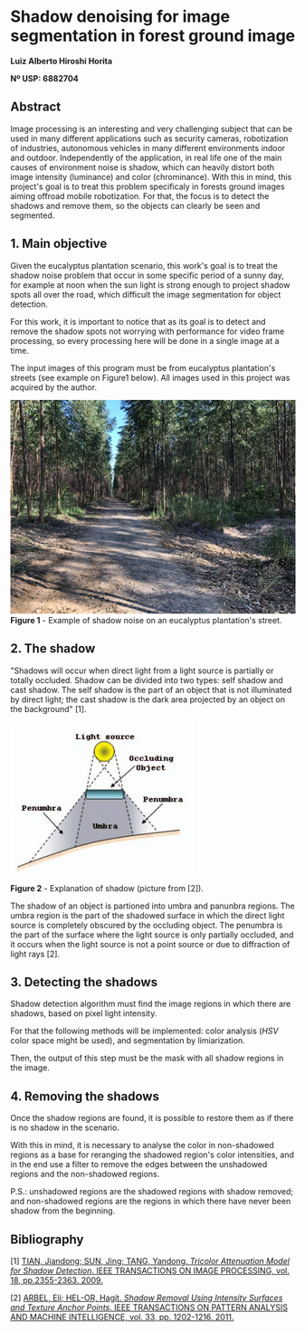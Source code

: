 # **Shadow denoising for image segmentation in forest ground image**

**Luiz Alberto Hiroshi Horita**

**Nº USP: 6882704**

## **Abstract**

Image processing is an interesting and very challenging subject that can be used in many different applications such as security cameras, robotization of industries, autonomous vehicles in many different environments indoor and outdoor. Independently of the application, in real life one of the main causes of environment noise is shadow, which can heavily distort both image intensity (luminance) and color (chrominance). With this in mind, this project's goal is to treat this problem specificaly in forests ground images aiming offroad mobile robotization. For that, the focus is to detect the shadows and remove them, so the objects can clearly be seen and segmented.

## **1. Main objective**

Given the eucalyptus plantation scenario, this work's goal is to treat the shadow noise problem that occur in some specific period of a sunny day, for example at noon when the sun light is strong enough to project shadow spots all over the road, which difficult the image segmentation for object detection.

For this work, it is important to notice that as its goal is to detect and remove the shadow spots not worrying with performance for video frame processing, so every processing here will be done in a single image at a time.

The input images of this program must be from eucalyptus plantation's streets (see example on Figure1 below). All images used in this project was acquired by the author.

![eucalyptus](/images/shadowE.jpg)
**Figure 1** - Example of shadow noise on an eucalyptus plantation's street.

## **2. The shadow**

"Shadows will occur when direct light from a light source is partially or totally occluded. Shadow can be divided into two types: self shadow and cast shadow.
The self shadow is the part of an object that is not illuminated by direct light; the cast shadow is the dark area projected by an object on the background" [1].

![shadow](/bibliography/shadow_explanation.jpg)

**Figure 2** - Explanation of shadow (picture from [2]).

The shadow of an object is partioned into umbra and panunbra regions. The umbra region is the part of the shadowed surface in which the direct light source is completely obscured by the occluding object. The penumbra is the part of the surface where the light source is only partially occluded, and it occurs when the light source is not a point source or due to diffraction of light rays [2].

## **3. Detecting the shadows**

Shadow detection algorithm must find the image regions in which there are shadows, based on pixel light intensity.

For that the following methods will be implemented: color analysis (*HSV* color space might be used), and segmentation by limiarization.
<!-- and running a limiarization based on layer $V$ (value) thresholding. -->

Then, the output of this step must be the mask with all shadow regions in the image.

## **4. Removing the shadows**

Once the shadow regions are found, it is possible to restore them as if there is no shadow in the scenario.

With this in mind, it is necessary to analyse the color in non-shadowed regions as a base for reranging the shadowed region's color intensities, and in the end use a filter to remove the edges between the unshadowed regions and the non-shadowed regions.
<!-- enhance them by reranging the pixel intensities according to non-shadow regions histogram. -->

P.S.: unshadowed regions are the shadowed regions with shadow removed; and non-shadowed regions are the regions in which there have never been shadow from the beginning.

## **Bibliography**
[1] [TIAN, Jiandong; SUN, Jing; TANG, Yandong. *Tricolor Attenuation Model for Shadow Detection*. IEEE TRANSACTIONS ON IMAGE PROCESSING, vol. 18, pp.2355-2363. 2009.](/bibliography/Tricolor_Attenuation_Model_for_Shadow_Detection.pdf)

[2] [ARBEL, Eli; HEL-OR, Hagit. *Shadow Removal Using Intensity Surfaces and Texture Anchor Points*. IEEE TRANSACTIONS ON PATTERN ANALYSIS AND MACHINE INTELLIGENCE, vol. 33, pp. 1202-1216. 2011.](bibliography/Shadow_Removal_Using_Intensity_Surfaces_and_Texture_Anchor_Points.pdf)
